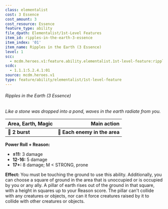 ```yaml
---
class: elementalist
cost: 3 Essence
cost_amount: 3
cost_resource: Essence
feature_type: ability
file_dpath: Elementalist/1st-Level Features
item_id: ripples-in-the-earth-3-essence
item_index: '01'
item_name: Ripples in the Earth (3 Essence)
level: 1
scc:
  - mcdm.heroes.v1:feature.ability.elementalist.1st-level-feature:ripples-in-the-earth-3-essence
scdc:
  - 1.1.1:5.2.4.1:01
source: mcdm.heroes.v1
type: feature/ability/elementalist/1st-level-feature
---
```


###### Ripples in the Earth (3 Essence)

*Like a stone was dropped into a pond, waves in the earth radiate from you.*

| **Area, Earth, Magic** |               **Main action** |
| ---------------------- | ----------------------------: |
| **📏 2 burst**         | **🎯 Each enemy in the area** |

**Power Roll + Reason:**

- **≤11:** 3 damage
- **12-16:** 5 damage
- **17+:** 8 damage; M < STRONG, prone

**Effect:** You must be touching the ground to use this ability. Additionally, you can choose a square of ground in the area that is unoccupied or is occupied by you or any ally. A pillar of earth rises out of the ground in that square, with a height in squares up to your Reason score. The pillar can't collide with any creatures or objects, nor can it force creatures raised by it to collide with other creatures or objects.
